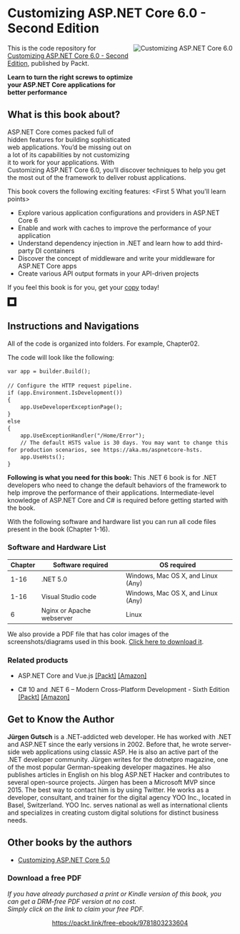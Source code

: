 


# Customizing ASP.NET Core 6.0 - Second Edition

<a href="https://www.packtpub.com/product/customizing-asp-net-core-6-0-second-edition/9781803233604"><img src="https://static.packt-cdn.com/products/9781803233604/cover/smaller" alt="Customizing ASP.NET Core 6.0" height="256px" align="right"></a>

This is the code repository for [Customizing ASP.NET Core 6.0 - Second Edition](https://www.packtpub.com/product/customizing-asp-net-core-6-0-second-edition/9781803233604), published by Packt.

**Learn to turn the right screws to optimize your ASP.NET Core applications for better performance**

## What is this book about?
ASP.NET Core comes packed full of hidden features for building sophisticated web applications. You’d be missing out on a lot of its capabilities by not customizing it to work for your applications. With Customizing ASP.NET Core 6.0, you’ll discover techniques to help you get the most out of the framework to deliver robust applications.

This book covers the following exciting features: <First 5 What you'll learn points>
* Explore various application configurations and providers in ASP.NET Core 6
* Enable and work with caches to improve the performance of your application
* Understand dependency injection in .NET and learn how to add third-party DI containers
* Discover the concept of middleware and write your middleware for ASP.NET Core apps
* Create various API output formats in your API-driven projects

If you feel this book is for you, get your [copy](https://www.amazon.com/dp/1803233605) today!

<a href="https://www.packtpub.com/?utm_source=github&utm_medium=banner&utm_campaign=GitHubBanner"><img src="https://raw.githubusercontent.com/PacktPublishing/GitHub/master/GitHub.png" 
alt="https://www.packtpub.com/" border="5" /></a>


## Instructions and Navigations
All of the code is organized into folders. For example, Chapter02.

The code will look like the following:
```
var app = builder.Build();

// Configure the HTTP request pipeline.
if (app.Environment.IsDevelopment())
{
    app.UseDeveloperExceptionPage();
}
else
{
    app.UseExceptionHandler("/Home/Error");
    // The default HSTS value is 30 days. You may want to change this for production scenarios, see https://aka.ms/aspnetcore-hsts.
    app.UseHsts();
}
```

**Following is what you need for this book:**
This .NET 6 book is for .NET developers who need to change the default behaviors of the framework to help improve the performance of their applications. Intermediate-level knowledge of ASP.NET Core and C# is required before getting started with the book.

With the following software and hardware list you can run all code files present in the book (Chapter 1-16).

### Software and Hardware List

| Chapter  | Software required                   | OS required                        |
| -------- | ------------------------------------| -----------------------------------|
| 1-16        | .NET 5.0                   | Windows, Mac OS X, and Linux (Any) |
| 1-16        | Visual Studio code           | Windows, Mac OS X, and Linux (Any) |
| 6       |	Nginx or Apache webserver            |  Linux  |



We also provide a PDF file that has color images of the screenshots/diagrams used in this book. [Click here to download it](https://static.packt-cdn.com/downloads/9781803233604_ColorImages.pdf).


### Related products <Other books you may enjoy>
* ASP.NET Core and Vue.js [[Packt]](https://www.packtpub.com/product/asp-net-core-and-vue-js/9781800206694) [[Amazon]](https://www.amazon.com/dp/1800206690)

* C# 10 and .NET 6 – Modern Cross-Platform Development - Sixth Edition [[Packt]](https://www.packtpub.com/product/c-10-and-net-6-modern-cross-platform-development-sixth-edition/9781801077361) [[Amazon]](https://www.amazon.com/dp/1801077363)

## Get to Know the Author
**Jürgen Gutsch**
is a .NET-addicted web developer. He has worked with .NET and ASP.NET since the early versions in 2002. Before that, he wrote server-side web applications using classic ASP. He is also an active part of the .NET developer community. Jürgen writes for the dotnetpro magazine, one of the most popular German-speaking developer magazines. He also publishes articles in English on his blog ASP.NET Hacker and contributes to several open-source projects. Jürgen has been a Microsoft MVP since 2015.
The best way to contact him is by using Twitter.
He works as a developer, consultant, and trainer for the digital agency YOO Inc., located in Basel, Switzerland. YOO Inc. serves national as well as international clients and specializes in creating custom digital solutions for distinct business needs.

## Other books by the authors
* [Customizing ASP.NET Core 5.0](https://www.packtpub.com/product/customizing-asp-net-core-5-0/9781801077866)


### Download a free PDF

 <i>If you have already purchased a print or Kindle version of this book, you can get a DRM-free PDF version at no cost.<br>Simply click on the link to claim your free PDF.</i>
<p align="center"> <a href="https://packt.link/free-ebook/9781803233604">https://packt.link/free-ebook/9781803233604 </a> </p>